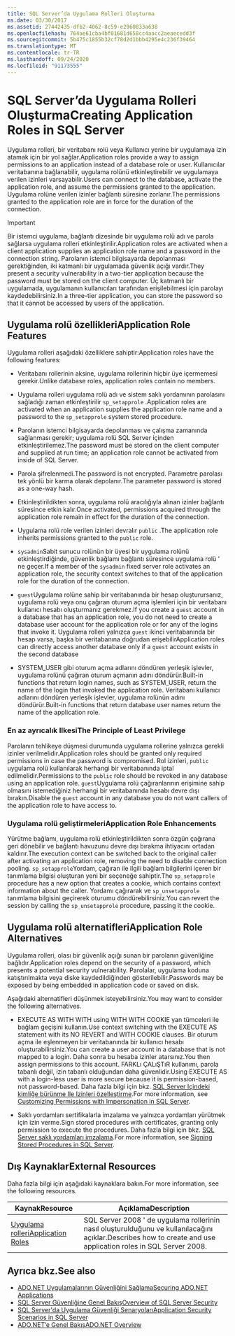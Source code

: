 ```yaml
---
title: SQL Server’da Uygulama Rolleri Oluşturma
ms.date: 03/30/2017
ms.assetid: 27442435-dfb2-4062-8c59-e2960833a638
ms.openlocfilehash: 764ae61cba4bf01681d658cc4aacc2aeaecedd3f
ms.sourcegitcommit: 5b475c1855b32cf78d2d1bbb4295e4c236f39464
ms.translationtype: MT
ms.contentlocale: tr-TR
ms.lasthandoff: 09/24/2020
ms.locfileid: "91173555"
---
```

# <a name="creating-application-roles-in-sql-server"></a><span data-ttu-id="59e71-102">SQL Server’da Uygulama Rolleri Oluşturma</span><span class="sxs-lookup"><span data-stu-id="59e71-102">Creating Application Roles in SQL Server</span></span>

<span data-ttu-id="59e71-103">Uygulama rolleri, bir veritabanı rolü veya Kullanıcı yerine bir uygulamaya izin atamak için bir yol sağlar.</span><span class="sxs-lookup"><span data-stu-id="59e71-103">Application roles provide a way to assign permissions to an application instead of a database role or user.</span></span> <span data-ttu-id="59e71-104">Kullanıcılar veritabanına bağlanabilir, uygulama rolünü etkinleştirebilir ve uygulamaya verilen izinleri varsayabilir.</span><span class="sxs-lookup"><span data-stu-id="59e71-104">Users can connect to the database, activate the application role, and assume the permissions granted to the application.</span></span> <span data-ttu-id="59e71-105">Uygulama rolüne verilen izinler bağlantı süresine zorlanır.</span><span class="sxs-lookup"><span data-stu-id="59e71-105">The permissions granted to the application role are in force for the duration of the connection.</span></span>  
  
> [!IMPORTANT]
> <span data-ttu-id="59e71-106">Bir istemci uygulama, bağlantı dizesinde bir uygulama rolü adı ve parola sağlarsa uygulama rolleri etkinleştirilir.</span><span class="sxs-lookup"><span data-stu-id="59e71-106">Application roles are activated when a client application supplies an application role name and a password in the connection string.</span></span> <span data-ttu-id="59e71-107">Parolanın istemci bilgisayarda depolanması gerektiğinden, iki katmanlı bir uygulamada güvenlik açığı vardır.</span><span class="sxs-lookup"><span data-stu-id="59e71-107">They present a security vulnerability in a two-tier application because the password must be stored on the client computer.</span></span> <span data-ttu-id="59e71-108">Üç katmanlı bir uygulamada, uygulamanın kullanıcıları tarafından erişilebilmesi için parolayı kaydedebilirsiniz.</span><span class="sxs-lookup"><span data-stu-id="59e71-108">In a three-tier application, you can store the password so that it cannot be accessed by users of the application.</span></span>  
  
## <a name="application-role-features"></a><span data-ttu-id="59e71-109">Uygulama rolü özellikleri</span><span class="sxs-lookup"><span data-stu-id="59e71-109">Application Role Features</span></span>  

 <span data-ttu-id="59e71-110">Uygulama rolleri aşağıdaki özelliklere sahiptir:</span><span class="sxs-lookup"><span data-stu-id="59e71-110">Application roles have the following features:</span></span>  
  
- <span data-ttu-id="59e71-111">Veritabanı rollerinin aksine, uygulama rollerinin hiçbir üye içermemesi gerekir.</span><span class="sxs-lookup"><span data-stu-id="59e71-111">Unlike database roles, application roles contain no members.</span></span>  
  
- <span data-ttu-id="59e71-112">Uygulama rolleri uygulama rolü adı ve sistem saklı yordamının parolasını sağladığı zaman etkinleştirilir `sp_setapprole` .</span><span class="sxs-lookup"><span data-stu-id="59e71-112">Application roles are activated when an application supplies the application role name and a password to the `sp_setapprole` system stored procedure.</span></span>  
  
- <span data-ttu-id="59e71-113">Parolanın istemci bilgisayarda depolanması ve çalışma zamanında sağlanması gerekir; uygulama rolü SQL Server içinden etkinleştirilemez.</span><span class="sxs-lookup"><span data-stu-id="59e71-113">The password must be stored on the client computer and supplied at run time; an application role cannot be activated from inside of SQL Server.</span></span>  
  
- <span data-ttu-id="59e71-114">Parola şifrelenmedi.</span><span class="sxs-lookup"><span data-stu-id="59e71-114">The password is not encrypted.</span></span> <span data-ttu-id="59e71-115">Parametre parolası tek yönlü bir karma olarak depolanır.</span><span class="sxs-lookup"><span data-stu-id="59e71-115">The parameter password is stored as a one-way hash.</span></span>  
  
- <span data-ttu-id="59e71-116">Etkinleştirildikten sonra, uygulama rolü aracılığıyla alınan izinler bağlantı süresince etkin kalır.</span><span class="sxs-lookup"><span data-stu-id="59e71-116">Once activated, permissions acquired through the application role remain in effect for the duration of the connection.</span></span>  
  
- <span data-ttu-id="59e71-117">Uygulama rolü role verilen izinleri devralır `public` .</span><span class="sxs-lookup"><span data-stu-id="59e71-117">The application role inherits permissions granted to the `public` role.</span></span>  
  
- <span data-ttu-id="59e71-118">`sysadmin`Sabit sunucu rolünün bir üyesi bir uygulama rolünü etkinleştirdiğinde, güvenlik bağlamı bağlantı süresince uygulama rolü ' ne geçer.</span><span class="sxs-lookup"><span data-stu-id="59e71-118">If a member of the `sysadmin` fixed server role activates an application role, the security context switches to that of the application role for the duration of the connection.</span></span>  
  
- <span data-ttu-id="59e71-119">`guest`Uygulama rolüne sahip bir veritabanında bir hesap oluşturursanız, uygulama rolü veya onu çağıran oturum açma işlemleri için bir veritabanı kullanıcı hesabı oluşturmanız gerekmez.</span><span class="sxs-lookup"><span data-stu-id="59e71-119">If you create a `guest` account in a database that has an application role, you do not need to create a database user account for the application role or for any of the logins that invoke it.</span></span> <span data-ttu-id="59e71-120">Uygulama rolleri yalnızca `guest` ikinci veritabanında bir hesap varsa, başka bir veritabanına doğrudan erişebilir</span><span class="sxs-lookup"><span data-stu-id="59e71-120">Application roles can directly access another database only if a `guest` account exists in the second database</span></span>  
  
- <span data-ttu-id="59e71-121">SYSTEM_USER gibi oturum açma adlarını döndüren yerleşik işlevler, uygulama rolünü çağıran oturum açmanın adını döndürür.</span><span class="sxs-lookup"><span data-stu-id="59e71-121">Built-in functions that return login names, such as SYSTEM_USER, return the name of the login that invoked the application role.</span></span> <span data-ttu-id="59e71-122">Veritabanı kullanıcı adlarını döndüren yerleşik işlevler, uygulama rolünün adını döndürür.</span><span class="sxs-lookup"><span data-stu-id="59e71-122">Built-in functions that return database user names return the name of the application role.</span></span>  
  
### <a name="the-principle-of-least-privilege"></a><span data-ttu-id="59e71-123">En az ayrıcalık Ilkesi</span><span class="sxs-lookup"><span data-stu-id="59e71-123">The Principle of Least Privilege</span></span>  

 <span data-ttu-id="59e71-124">Parolanın tehlikeye düşmesi durumunda uygulama rollerine yalnızca gerekli izinler verilmelidir.</span><span class="sxs-lookup"><span data-stu-id="59e71-124">Application roles should be granted only required permissions in case the password is compromised.</span></span> <span data-ttu-id="59e71-125">Rol izinleri, `public` uygulama rolü kullanılarak herhangi bir veritabanında iptal edilmelidir.</span><span class="sxs-lookup"><span data-stu-id="59e71-125">Permissions to the `public` role should be revoked in any database using an application role.</span></span> <span data-ttu-id="59e71-126">`guest`Uygulama rolü çağıranlarının erişimine sahip olmasını istemediğiniz herhangi bir veritabanında hesabı devre dışı bırakın.</span><span class="sxs-lookup"><span data-stu-id="59e71-126">Disable the `guest` account in any database you do not want callers of the application role to have access to.</span></span>  
  
### <a name="application-role-enhancements"></a><span data-ttu-id="59e71-127">Uygulama rolü geliştirmeleri</span><span class="sxs-lookup"><span data-stu-id="59e71-127">Application Role Enhancements</span></span>  

 <span data-ttu-id="59e71-128">Yürütme bağlamı, uygulama rolü etkinleştirildikten sonra özgün çağırana geri dönebilir ve bağlantı havuzunu devre dışı bırakma ihtiyacını ortadan kaldırır.</span><span class="sxs-lookup"><span data-stu-id="59e71-128">The execution context can be switched back to the original caller after activating an application role, removing the need to disable connection pooling.</span></span> <span data-ttu-id="59e71-129">`sp_setapprole`Yordam, çağıran ile ilgili bağlam bilgilerini içeren bir tanımlama bilgisi oluşturan yeni bir seçeneğe sahiptir.</span><span class="sxs-lookup"><span data-stu-id="59e71-129">The `sp_setapprole` procedure has a new option that creates a cookie, which contains context information about the caller.</span></span> <span data-ttu-id="59e71-130">Yordamı çağırarak ve `sp_unsetapprole` tanımlama bilgisini geçirerek oturumu döndürebilirsiniz.</span><span class="sxs-lookup"><span data-stu-id="59e71-130">You can revert the session by calling the `sp_unsetapprole` procedure, passing it the cookie.</span></span>  
  
## <a name="application-role-alternatives"></a><span data-ttu-id="59e71-131">Uygulama rolü alternatifleri</span><span class="sxs-lookup"><span data-stu-id="59e71-131">Application Role Alternatives</span></span>  

 <span data-ttu-id="59e71-132">Uygulama rolleri, olası bir güvenlik açığı sunan bir parolanın güvenliğine bağlıdır.</span><span class="sxs-lookup"><span data-stu-id="59e71-132">Application roles depend on the security of a password, which presents a potential security vulnerability.</span></span> <span data-ttu-id="59e71-133">Parolalar, uygulama koduna katıştırılmakta veya diske kaydedildiğinden gösterilebilir.</span><span class="sxs-lookup"><span data-stu-id="59e71-133">Passwords may be exposed by being embedded in application code or saved on disk.</span></span>  
  
 <span data-ttu-id="59e71-134">Aşağıdaki alternatifleri düşünmek isteyebilirsiniz.</span><span class="sxs-lookup"><span data-stu-id="59e71-134">You may want to consider the following alternatives.</span></span>  
  
- <span data-ttu-id="59e71-135">EXECUTE AS WITH WITH using WITH WITH COOKIE yan tümceleri ile bağlam geçişini kullanın.</span><span class="sxs-lookup"><span data-stu-id="59e71-135">Use context switching with the EXECUTE AS statement with its NO REVERT and WITH COOKIE clauses.</span></span> <span data-ttu-id="59e71-136">Bir oturum açma ile eşlenmeyen bir veritabanında bir kullanıcı hesabı oluşturabilirsiniz.</span><span class="sxs-lookup"><span data-stu-id="59e71-136">You can create a user account in a database that is not mapped to a login.</span></span> <span data-ttu-id="59e71-137">Daha sonra bu hesaba izinler atarsınız.</span><span class="sxs-lookup"><span data-stu-id="59e71-137">You then assign permissions to this account.</span></span> <span data-ttu-id="59e71-138">FARKLı ÇALıŞTıR kullanımı, parola tabanlı değil, izin tabanlı olduğundan daha güvenlidir.</span><span class="sxs-lookup"><span data-stu-id="59e71-138">Using EXECUTE AS with a login-less user is more secure because it is permission-based, not password-based.</span></span> <span data-ttu-id="59e71-139">Daha fazla bilgi için bkz. [SQL Server Içindeki kimliğe bürünme Ile Izinleri özelleştirme](customizing-permissions-with-impersonation-in-sql-server.md).</span><span class="sxs-lookup"><span data-stu-id="59e71-139">For more information, see [Customizing Permissions with Impersonation in SQL Server](customizing-permissions-with-impersonation-in-sql-server.md).</span></span>  
  
- <span data-ttu-id="59e71-140">Saklı yordamları sertifikalarla imzalama ve yalnızca yordamları yürütmek için izin verme.</span><span class="sxs-lookup"><span data-stu-id="59e71-140">Sign stored procedures with certificates, granting only permission to execute the procedures.</span></span> <span data-ttu-id="59e71-141">Daha fazla bilgi için bkz. [SQL Server saklı yordamları imzalama](signing-stored-procedures-in-sql-server.md).</span><span class="sxs-lookup"><span data-stu-id="59e71-141">For more information, see [Signing Stored Procedures in SQL Server](signing-stored-procedures-in-sql-server.md).</span></span>  
  
## <a name="external-resources"></a><span data-ttu-id="59e71-142">Dış Kaynaklar</span><span class="sxs-lookup"><span data-stu-id="59e71-142">External Resources</span></span>  

 <span data-ttu-id="59e71-143">Daha fazla bilgi için aşağıdaki kaynaklara bakın.</span><span class="sxs-lookup"><span data-stu-id="59e71-143">For more information, see the following resources.</span></span>  
  
|<span data-ttu-id="59e71-144">Kaynak</span><span class="sxs-lookup"><span data-stu-id="59e71-144">Resource</span></span>|<span data-ttu-id="59e71-145">Açıklama</span><span class="sxs-lookup"><span data-stu-id="59e71-145">Description</span></span>|  
|--------------|-----------------|  
|[<span data-ttu-id="59e71-146">Uygulama rolleri</span><span class="sxs-lookup"><span data-stu-id="59e71-146">Application Roles</span></span>](/sql/relational-databases/security/authentication-access/application-roles)|<span data-ttu-id="59e71-147">SQL Server 2008 ' de uygulama rollerinin nasıl oluşturulduğunu ve kullanılacağını açıklar.</span><span class="sxs-lookup"><span data-stu-id="59e71-147">Describes how to create and use application roles in SQL Server 2008.</span></span>|  
  
## <a name="see-also"></a><span data-ttu-id="59e71-148">Ayrıca bkz.</span><span class="sxs-lookup"><span data-stu-id="59e71-148">See also</span></span>

- [<span data-ttu-id="59e71-149">ADO.NET Uygulamalarının Güvenliğini Sağlama</span><span class="sxs-lookup"><span data-stu-id="59e71-149">Securing ADO.NET Applications</span></span>](../securing-ado-net-applications.md)
- [<span data-ttu-id="59e71-150">SQL Server Güvenliğine Genel Bakış</span><span class="sxs-lookup"><span data-stu-id="59e71-150">Overview of SQL Server Security</span></span>](overview-of-sql-server-security.md)
- [<span data-ttu-id="59e71-151">SQL Server'da Uygulama Güvenliği Senaryoları</span><span class="sxs-lookup"><span data-stu-id="59e71-151">Application Security Scenarios in SQL Server</span></span>](application-security-scenarios-in-sql-server.md)
- [<span data-ttu-id="59e71-152">ADO.NET’e Genel Bakış</span><span class="sxs-lookup"><span data-stu-id="59e71-152">ADO.NET Overview</span></span>](../ado-net-overview.md)
